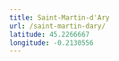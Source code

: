 ```yaml
---
title: Saint-Martin-d'Ary
url: /saint-martin-dary/
latitude: 45.2266667
longitude: -0.2130556
---
```


